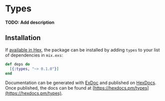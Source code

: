 # Types

**TODO: Add description**

## Installation

If [available in Hex](https://hex.pm/docs/publish), the package can be installed
by adding `types` to your list of dependencies in `mix.exs`:

```elixir
def deps do
  [{:types, "~> 0.1.0"}]
end
```

Documentation can be generated with [ExDoc](https://github.com/elixir-lang/ex_doc)
and published on [HexDocs](https://hexdocs.pm). Once published, the docs can
be found at [https://hexdocs.pm/types](https://hexdocs.pm/types).

